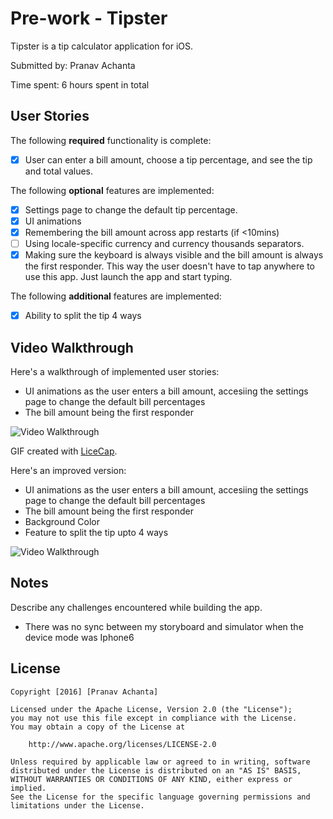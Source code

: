 # Pre-work - Tipster

Tipster is a tip calculator application for iOS.

Submitted by: Pranav Achanta

Time spent: 6 hours spent in total

## User Stories

The following **required** functionality is complete:
* [X] User can enter a bill amount, choose a tip percentage, and see the tip and total values.

The following **optional** features are implemented:
* [X] Settings page to change the default tip percentage.
* [X] UI animations
* [X] Remembering the bill amount across app restarts (if <10mins)
* [ ] Using locale-specific currency and currency thousands separators.
* [X] Making sure the keyboard is always visible and the bill amount is always the first responder. This way the user doesn't have to tap anywhere to use this app. Just launch the app and start typing.

The following **additional** features are implemented:
- [X] Ability to split the tip 4 ways

## Video Walkthrough 

Here's a walkthrough of implemented user stories:
* UI animations as the user enters a bill amount, accesiing the settings page to change the default bill percentages
* The bill amount being the first responder

<img src='http://i.imgur.com/IbWCZxq.gif' title='Video Walkthrough' width='' alt='Video Walkthrough' />

GIF created with [LiceCap](http://www.cockos.com/licecap/).

Here's an improved version:
* UI animations as the user enters a bill amount, accesiing the settings page to change the default bill percentages
* The bill amount being the first responder
* Background Color
* Feature to split the tip upto 4 ways
<img src='http://i.imgur.com/0iUo2ve.gif' title='Improved Version' width='' alt='Video Walkthrough' />

## Notes

Describe any challenges encountered while building the app.
* There was no sync between my storyboard and simulator when the device mode was Iphone6

## License

    Copyright [2016] [Pranav Achanta]

    Licensed under the Apache License, Version 2.0 (the "License");
    you may not use this file except in compliance with the License.
    You may obtain a copy of the License at

        http://www.apache.org/licenses/LICENSE-2.0

    Unless required by applicable law or agreed to in writing, software
    distributed under the License is distributed on an "AS IS" BASIS,
    WITHOUT WARRANTIES OR CONDITIONS OF ANY KIND, either express or implied.
    See the License for the specific language governing permissions and
    limitations under the License.